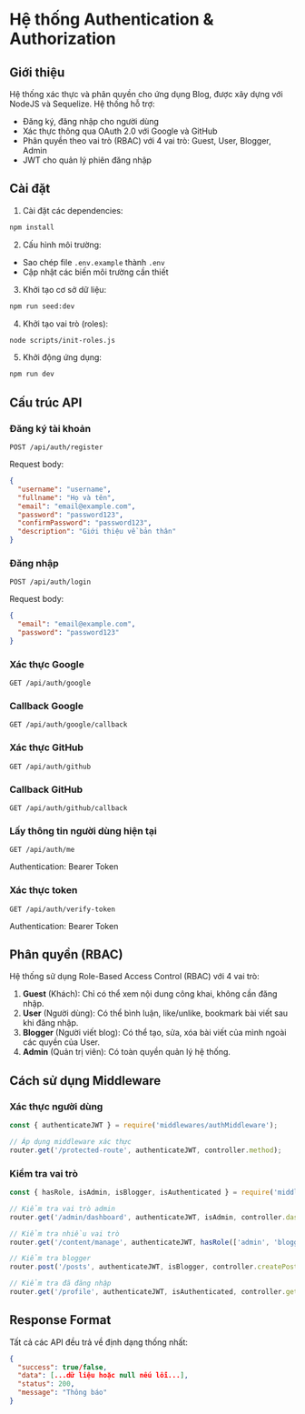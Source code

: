 # Hệ thống Authentication & Authorization

## Giới thiệu

Hệ thống xác thực và phân quyền cho ứng dụng Blog, được xây dựng với NodeJS và Sequelize. Hệ thống hỗ trợ:

- Đăng ký, đăng nhập cho người dùng
- Xác thực thông qua OAuth 2.0 với Google và GitHub
- Phân quyền theo vai trò (RBAC) với 4 vai trò: Guest, User, Blogger, Admin
- JWT cho quản lý phiên đăng nhập

## Cài đặt

1. Cài đặt các dependencies:

```bash
npm install
```

2. Cấu hình môi trường:

- Sao chép file `.env.example` thành `.env`
- Cập nhật các biến môi trường cần thiết

3. Khởi tạo cơ sở dữ liệu:

```bash
npm run seed:dev
```

4. Khởi tạo vai trò (roles):

```bash
node scripts/init-roles.js
```

5. Khởi động ứng dụng:

```bash
npm run dev
```

## Cấu trúc API

### Đăng ký tài khoản
```
POST /api/auth/register
```
Request body:
```json
{
  "username": "username",
  "fullname": "Họ và tên",
  "email": "email@example.com",
  "password": "password123",
  "confirmPassword": "password123",
  "description": "Giới thiệu về bản thân"
}
```

### Đăng nhập
```
POST /api/auth/login
```
Request body:
```json
{
  "email": "email@example.com",
  "password": "password123"
}
```

### Xác thực Google
```
GET /api/auth/google
```

### Callback Google
```
GET /api/auth/google/callback
```

### Xác thực GitHub
```
GET /api/auth/github
```

### Callback GitHub
```
GET /api/auth/github/callback
```

### Lấy thông tin người dùng hiện tại
```
GET /api/auth/me
```
Authentication: Bearer Token

### Xác thực token
```
GET /api/auth/verify-token
```
Authentication: Bearer Token

## Phân quyền (RBAC)

Hệ thống sử dụng Role-Based Access Control (RBAC) với 4 vai trò:

1. **Guest** (Khách): Chỉ có thể xem nội dung công khai, không cần đăng nhập.
2. **User** (Người dùng): Có thể bình luận, like/unlike, bookmark bài viết sau khi đăng nhập.
3. **Blogger** (Người viết blog): Có thể tạo, sửa, xóa bài viết của mình ngoài các quyền của User.
4. **Admin** (Quản trị viên): Có toàn quyền quản lý hệ thống.

## Cách sử dụng Middleware

### Xác thực người dùng
```javascript
const { authenticateJWT } = require('middlewares/authMiddleware');

// Áp dụng middleware xác thực
router.get('/protected-route', authenticateJWT, controller.method);
```

### Kiểm tra vai trò
```javascript
const { hasRole, isAdmin, isBlogger, isAuthenticated } = require('middlewares/roleMiddleware');

// Kiểm tra vai trò admin
router.get('/admin/dashboard', authenticateJWT, isAdmin, controller.dashboard);

// Kiểm tra nhiều vai trò
router.get('/content/manage', authenticateJWT, hasRole(['admin', 'blogger']), controller.manageContent);

// Kiểm tra blogger
router.post('/posts', authenticateJWT, isBlogger, controller.createPost);

// Kiểm tra đã đăng nhập
router.get('/profile', authenticateJWT, isAuthenticated, controller.getProfile);
```

## Response Format

Tất cả các API đều trả về định dạng thống nhất:

```json
{
  "success": true/false,
  "data": [...dữ liệu hoặc null nếu lỗi...],
  "status": 200,
  "message": "Thông báo"
}
``` 